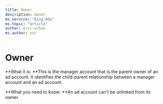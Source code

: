 ```yaml
---
title: Owner
description: Owner
ms.service: "Bing-Ads"
ms.topic: "article"
author: eric-urban
ms.author: eur
---
```


# Owner

**What it is: **This is the manager account that is the parent owner of an ad account. It identifies the child-parent relationship between a manager account and an ad account.

**What you need to know: **An ad account can't be unlinked from its owner.


